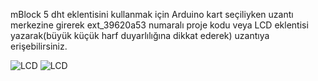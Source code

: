 mBlock 5 dht eklentisini kullanmak için Arduino kart seçiliyken uzantı merkezine girerek ext_39620a53 numaralı proje kodu veya 
LCD eklentisi yazarak(büyük küçük harf duyarlılığına dikkat ederek) uzantıya erişebilirsiniz.

![LCD](https://user-images.githubusercontent.com/47238858/120892816-b437c280-c618-11eb-8a06-3f39770258d1.JPG "eklenti bölümü")
![LCD](https://user-images.githubusercontent.com/47238858/120892821-b69a1c80-c618-11eb-9505-d32591e4c6ae.PNG "örnek kod")
